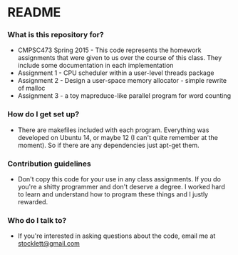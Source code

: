 # README #

### What is this repository for? ###

* CMPSC473 Spring 2015 - This code represents the homework assignments that were given to us over the course of this class. They include some documentation in each implementation
* Assignment 1 - CPU scheduler within a user-level threads package
* Assignment 2 - Design a user-space memory allocator - simple rewrite of malloc
* Assignment 3 - a toy mapreduce-like parallel program for word counting

### How do I get set up? ###

* There are makefiles included with each program. Everything was developed on Ubuntu 14, or maybe 12 (I can't quite remember at the moment). So if there are any dependencies just apt-get them.

### Contribution guidelines ###

* Don't copy this code for your use in any class assignments. If you do you're a shitty programmer and don't deserve a degree. I worked hard to learn and understand how to program these things and I justly rewarded.

### Who do I talk to? ###

* If you're interested in asking questions about the code, email me at stocklett@gmail.com